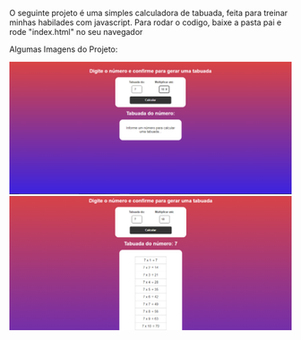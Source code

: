 O seguinte projeto é uma simples calculadora de tabuada, feita para treinar minhas habilades com javascript. Para rodar o codigo, baixe a pasta pai
e rode "index.html" no seu navegador 

Algumas Imagens do Projeto:

<img src="./img/img1.png">



<img src="./img/img2.png">

